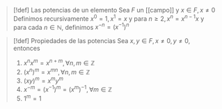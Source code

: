

> [!def] Las potencias de un elemento
> Sea $F$ un [[campo]] y $x \in F, x\neq 0$
> Definimos recursivamente 
> $x^{0}=1, x^{1}=x$
> y para $n \geq 2, x ^{n} = x ^{n-1} x$
> y para cada $n \in \mathbb{N}$, definimos 
> $x ^{-n} =(x^{-1})^{n}$


> [!def] Propiedades de las potencias
> Sea $x,y \in F, x\neq 0, y \neq 0$, entonces
> 1. $x^{n}x^{m}= x^{n+m}, \forall n,m \in \mathbb{Z}$
> 2. $(x^{n})^{m} = x ^{mn}, \forall n,m \in \mathbb{Z}$
> 3. $(xy)^{m}=x^{m}y^{m}$
> 4. $x ^{-m}=(x^{-1})^{m}= (x^{m})^{-1}, \forall m \in \mathbb{Z}$
> 5. $1^{m}=1$
